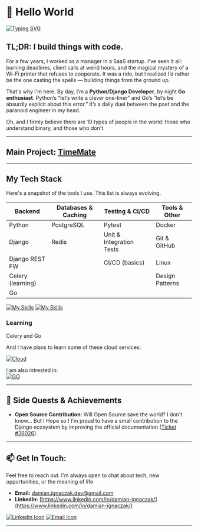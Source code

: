<!-- Greeting section -->
# 👋 Hello World

[![Typing SVG](https://readme-typing-svg.demolab.com?font=Space+Mono&pause=1000&color=FF9900&width=435&lines=Hi+stranger+!;Welcome+to+my+profile;I'm+Damian%2C+Backend+Developer+;+from+Konin+Poland+)](https://git.io/typing-svg)

<!-- About me section -->
## TL;DR: I build things with code. 
For a few years, I worked as a manager in a SaaS startup. I've seen it all: burning deadlines, client calls at weird hours, and the magical mystery of a Wi-Fi printer that refuses to cooperate. It was a ride, but I realized I’d rather be the one casting the spells — building things from the ground up.

That's why I'm here. By day, I’m a **Python/Django Developer**, by night **Go enthusiast**. Python’s “let’s write a clever one-liner” and Go’s “let’s be absurdly explicit about this error.” It’s a daily duel between the poet and the paranoid engineer in my head.

Oh, and I firmly believe there are 10 types of people in the world: those who understand binary, and those who don't.

---

## Main Project: [TimeMate](https://github.com/vaqMAD/TimeMate)

---

## My Tech Stack
Here's a snapshot of the tools I use. This list is always evolving.

| Backend           | Databases & Caching | Testing & CI/CD          | Tools & Other       |
| ----------------- | ------------------- | ------------------------ | ------------------- |
| Python            | PostgreSQL          | Pytest                   | Docker              |
| Django            | Redis               | Unit & Integration Tests | Git & GitHub        |
| Django REST FW    |                     | CI/CD (basics)           | Linux               |
| Celery (learning) |                     |                          | Design Patterns     |
| Go                |                     |                          |                     |

[![My Skills](https://skillicons.dev/icons?i=py,django,postgres,git,github,docker,redis,linux)]()
[![My Skills](https://skillicons.dev/icons?i=flask,html,css)]()


### Learning
Celery and Go

And I have plans to learn some of these cloud services:

[![Cloud](https://skillicons.dev/icons?i=aws,azure,gcp)]()

I am also intrested in:  
[![GO](https://skillicons.dev/icons?i=go)]()

---

## 🌱 Side Quests & Achievements

* **Open Source Contribution:** Will Open Source save the world? I don't know... But I Hope so ! I'm proud to have a small contribution to the Django ecosystem by improving the official documentation ([Ticket #36026](https://code.djangoproject.com/ticket/36026)).

---

##  📫 Get In Touch:
Feel free to reach out. I'm always open to chat about tech, new opportunities, or the meaning of life

* **Email:** damian.ignaczak.dev@gmail.com
* **LinkedIn:** [https://www.linkedin.com/in/damian-ignaczak/](https://www.linkedin.com/in/damian-ignaczak/)

[![Linkedin Icon](https://skillicons.dev/icons?i=linkedin)](https://www.linkedin.com/in/damian-ignaczak/) [![Email Icon](https://skillicons.dev/icons?i=gmail)](mailto:damian.ignaczak.dev@gmail.com) 

---
